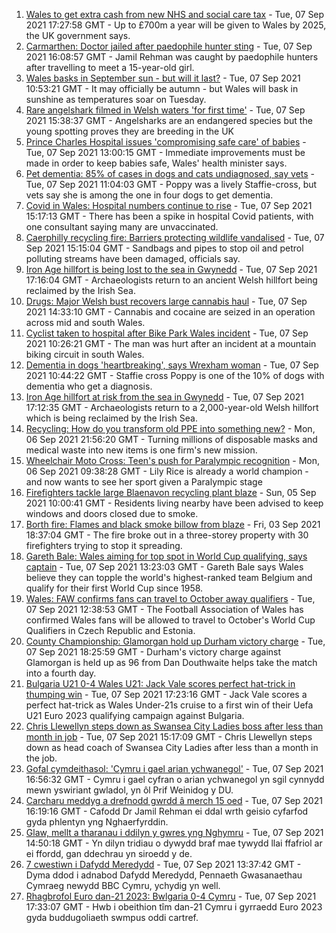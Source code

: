 1. [Wales to get extra cash from new NHS and social care tax](https://www.bbc.co.uk/news/uk-wales-politics-58474786?at_medium=RSS&at_campaign=KARANGA) - Tue, 07 Sep 2021 17:27:58 GMT - Up to £700m a year will be given to Wales by 2025, the UK government says.
2. [Carmarthen: Doctor jailed after paedophile hunter sting](https://www.bbc.co.uk/news/uk-wales-58472335?at_medium=RSS&at_campaign=KARANGA) - Tue, 07 Sep 2021 16:08:57 GMT - Jamil Rehman was caught by paedophile hunters after travelling to meet a 15-year-old girl.
3. [Wales basks in September sun - but will it last?](https://www.bbc.co.uk/news/uk-wales-58473018?at_medium=RSS&at_campaign=KARANGA) - Tue, 07 Sep 2021 10:53:21 GMT - It may officially be autumn - but Wales will bask in sunshine as temperatures soar on Tuesday.
4. [Rare angelshark filmed in Welsh waters 'for first time'](https://www.bbc.co.uk/news/uk-wales-58479544?at_medium=RSS&at_campaign=KARANGA) - Tue, 07 Sep 2021 15:38:37 GMT - Angelsharks are an endangered species but the young spotting proves they are breeding in the UK
5. [Prince Charles Hospital issues 'compromising safe care' of babies](https://www.bbc.co.uk/news/uk-wales-58473026?at_medium=RSS&at_campaign=KARANGA) - Tue, 07 Sep 2021 13:00:15 GMT - Immediate improvements must be made in order to keep babies safe, Wales' health minister says.
6. [Pet dementia: 85% of cases in dogs and cats undiagnosed, say vets](https://www.bbc.co.uk/news/uk-wales-58465588?at_medium=RSS&at_campaign=KARANGA) - Tue, 07 Sep 2021 11:04:03 GMT - Poppy was a lively Staffie-cross, but vets say she is among the one in four dogs to get dementia.
7. [Covid in Wales: Hospital numbers continue to rise](https://www.bbc.co.uk/news/uk-wales-58475641?at_medium=RSS&at_campaign=KARANGA) - Tue, 07 Sep 2021 15:17:13 GMT - There has been a spike in hospital Covid patients, with one consultant saying many are unvaccinated.
8. [Caerphilly recycling fire: Barriers protecting wildlife vandalised](https://www.bbc.co.uk/news/uk-wales-58472327?at_medium=RSS&at_campaign=KARANGA) - Tue, 07 Sep 2021 15:15:04 GMT - Sandbags and pipes to stop oil and petrol polluting streams have been damaged, officials say.
9. [Iron Age hillfort is being lost to the sea in Gwynedd](https://www.bbc.co.uk/news/uk-wales-58477909?at_medium=RSS&at_campaign=KARANGA) - Tue, 07 Sep 2021 17:16:04 GMT - Archaeologists return to an ancient Welsh hillfort being reclaimed by the Irish Sea.
10. [Drugs: Major Welsh bust recovers large cannabis haul](https://www.bbc.co.uk/news/uk-wales-58477906?at_medium=RSS&at_campaign=KARANGA) - Tue, 07 Sep 2021 14:33:10 GMT - Cannabis and cocaine are seized in an operation across mid and south Wales.
11. [Cyclist taken to hospital after Bike Park Wales incident](https://www.bbc.co.uk/news/uk-wales-58472326?at_medium=RSS&at_campaign=KARANGA) - Tue, 07 Sep 2021 10:26:21 GMT - The man was hurt after an incident at a mountain biking circuit in south Wales.
12. [Dementia in dogs 'heartbreaking', says Wrexham woman](https://www.bbc.co.uk/news/uk-wales-58470012?at_medium=RSS&at_campaign=KARANGA) - Tue, 07 Sep 2021 10:44:22 GMT - Staffie cross Poppy is one of the 10% of dogs with dementia who get a diagnosis.
13. [Iron Age hillfort at risk from the sea in Gwynedd](https://www.bbc.co.uk/news/uk-wales-58479598?at_medium=RSS&at_campaign=KARANGA) - Tue, 07 Sep 2021 17:12:35 GMT - Archaeologists return to a 2,000-year-old Welsh hillfort which is being reclaimed by the Irish Sea.
14. [Recycling: How do you transform old PPE into something new?](https://www.bbc.co.uk/news/uk-wales-58453247?at_medium=RSS&at_campaign=KARANGA) - Mon, 06 Sep 2021 21:56:20 GMT - Turning millions of disposable masks and medical waste into new items is one firm's new mission.
15. [Wheelchair Moto Cross: Teen's push for Paralympic recognition](https://www.bbc.co.uk/news/uk-wales-58460956?at_medium=RSS&at_campaign=KARANGA) - Mon, 06 Sep 2021 09:38:28 GMT - Lily Rice is already a world champion - and now wants to see her sport given a Paralympic stage
16. [Firefighters tackle large Blaenavon recycling plant blaze](https://www.bbc.co.uk/news/uk-wales-58454122?at_medium=RSS&at_campaign=KARANGA) - Sun, 05 Sep 2021 10:00:41 GMT - Residents living nearby have been advised to keep windows and doors closed due to smoke.
17. [Borth fire: Flames and black smoke billow from blaze](https://www.bbc.co.uk/news/uk-wales-58439504?at_medium=RSS&at_campaign=KARANGA) - Fri, 03 Sep 2021 18:37:04 GMT - The fire broke out in a three-storey property with 30 firefighters trying to stop it spreading.
18. [Gareth Bale: Wales aiming for top spot in World Cup qualifying, says captain](https://www.bbc.co.uk/sport/football/58474986?at_medium=RSS&at_campaign=KARANGA) - Tue, 07 Sep 2021 13:23:03 GMT - Gareth Bale says Wales believe they can topple the world's highest-ranked team Belgium and qualify for their first World Cup since 1958.
19. [Wales: FAW confirms fans can travel to October away qualifiers](https://www.bbc.co.uk/sport/football/58471928?at_medium=RSS&at_campaign=KARANGA) - Tue, 07 Sep 2021 12:38:53 GMT - The Football Association of Wales has confirmed Wales fans will be allowed to travel to October's World Cup Qualifiers in Czech Republic and Estonia.
20. [County Championship: Glamorgan hold up Durham victory charge](https://www.bbc.co.uk/sport/cricket/58475407?at_medium=RSS&at_campaign=KARANGA) - Tue, 07 Sep 2021 18:25:59 GMT - Durham's victory charge against Glamorgan is held up as 96 from Dan Douthwaite helps take the match into a fourth day.
21. [Bulgaria U21 0-4 Wales U21: Jack Vale scores perfect hat-trick in thumping win](https://www.bbc.co.uk/sport/football/58409010?at_medium=RSS&at_campaign=KARANGA) - Tue, 07 Sep 2021 17:23:16 GMT - Jack Vale scores a perfect hat-trick as Wales Under-21s cruise to a first win of their Uefa U21 Euro 2023 qualifying campaign against Bulgaria.
22. [Chris Llewellyn steps down as Swansea City Ladies boss after less than month in job](https://www.bbc.co.uk/sport/football/58480118?at_medium=RSS&at_campaign=KARANGA) - Tue, 07 Sep 2021 15:17:09 GMT - Chris Llewellyn steps down as head coach of Swansea City Ladies after less than a month in the job.
23. [Gofal cymdeithasol: 'Cymru i gael arian ychwanegol'](https://www.bbc.co.uk/newyddion/58468358?at_medium=RSS&at_campaign=KARANGA) - Tue, 07 Sep 2021 16:56:32 GMT - Cymru i gael cyfran o arian ychwanegol yn sgil cynnydd mewn yswiriant gwladol, yn ôl Prif Weinidog y DU.
24. [Carcharu meddyg a drefnodd gwrdd â merch 15 oed](https://www.bbc.co.uk/newyddion/58477090?at_medium=RSS&at_campaign=KARANGA) - Tue, 07 Sep 2021 16:19:16 GMT - Cafodd Dr Jamil Rehman ei ddal wrth geisio cyfarfod gyda phlentyn yng Nghaerfyrddin.
25. [Glaw, mellt a tharanau i ddilyn y gwres yng Nghymru](https://www.bbc.co.uk/newyddion/58474000?at_medium=RSS&at_campaign=KARANGA) - Tue, 07 Sep 2021 14:50:18 GMT - Yn dilyn tridiau o dywydd braf mae tywydd llai ffafriol ar ei ffordd, gan ddechrau yn siroedd y de.
26. [7 cwestiwn i Dafydd Meredydd](https://www.bbc.co.uk/newyddion/58474678?at_medium=RSS&at_campaign=KARANGA) - Tue, 07 Sep 2021 13:37:42 GMT - Dyma ddod i adnabod Dafydd Meredydd, Pennaeth Gwasanaethau Cymraeg newydd BBC Cymru, ychydig yn well.
27. [Rhagbrofol Euro dan-21 2023: Bwlgaria 0-4 Cymru](https://www.bbc.co.uk/newyddion/58480183?at_medium=RSS&at_campaign=KARANGA) - Tue, 07 Sep 2021 17:33:07 GMT - Hwb i obeithion tîm dan-21 Cymru i gyrraedd Euro 2023 gyda buddugoliaeth swmpus oddi cartref.
